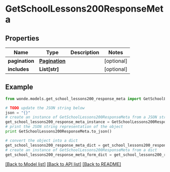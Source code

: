 # GetSchoolLessons200ResponseMeta


## Properties
Name | Type | Description | Notes
------------ | ------------- | ------------- | -------------
**pagination** | [**Pagination**](Pagination.md) |  | [optional] 
**includes** | **List[str]** |  | [optional] 

## Example

```python
from wonde.models.get_school_lessons200_response_meta import GetSchoolLessons200ResponseMeta

# TODO update the JSON string below
json = "{}"
# create an instance of GetSchoolLessons200ResponseMeta from a JSON string
get_school_lessons200_response_meta_instance = GetSchoolLessons200ResponseMeta.from_json(json)
# print the JSON string representation of the object
print GetSchoolLessons200ResponseMeta.to_json()

# convert the object into a dict
get_school_lessons200_response_meta_dict = get_school_lessons200_response_meta_instance.to_dict()
# create an instance of GetSchoolLessons200ResponseMeta from a dict
get_school_lessons200_response_meta_form_dict = get_school_lessons200_response_meta.from_dict(get_school_lessons200_response_meta_dict)
```
[[Back to Model list]](../README.md#documentation-for-models) [[Back to API list]](../README.md#documentation-for-api-endpoints) [[Back to README]](../README.md)


